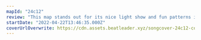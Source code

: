 ```yaml
---
mapId: "24c12"
review: "This map stands out for its nice light show and fun patterns in the whole full spread that make you feel stronger!"
startDate: "2022-04-22T13:46:35.000Z"
coverUrlOverwrite: https://cdn.assets.beatleader.xyz/songcover-24c12-cover.png
---
```

